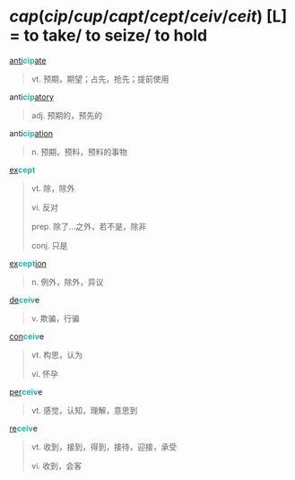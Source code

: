 # _cap_(_cip_/_cup_/_capt_/_cept_/_ceiv_/_ceit_) [L] = to take/ to seize/ to hold

[anti](anti-.1.md)<b style="color: #20B2AA;">cip</b>[ate](-ate.md)
> vt. 预期，期望；占先，抢先；提前使用

anti<b style="color: #20B2AA;">cip</b>[atory](-ory.md)
> adj. 预期的，预先的

anti<b style="color: #20B2AA;">cip</b>[ation](-ion.md)
> n. 预期，预料，预料的事物

[ex](ex-.md)<b style="color: #20B2AA;">cept</b>
> vt. 除，除外
>
> vi. 反对
>
> prep. 除了...之外，若不是，除非
>
> conj. 只是

[ex](ex-.md)<b style="color: #20B2AA;">cept</b>[ion](-ion.md)
> n. 例外，除外，异议

[de](de-.md)<b style="color: #20B2AA;">ceiv</b>e
> v. 欺骗，行骗

[con](com-.md)<b style="color: #20B2AA;">ceiv</b>e
> vt. 构思，认为
>
> vi. 怀孕

[per](per-.md)<b style="color: #20B2AA;">ceiv</b>e
> vt. 感觉，认知，理解，意思到

[re](re-.md)<b style="color: #20B2AA;">ceiv</b>e
> vt. 收到，接到，得到，接待，迎接，承受
>
> vi. 收到，会客